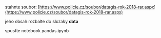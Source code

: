 stahnte soubor: [https://www.policie.cz/soubor/datagis-rok-2018-rar.aspx](https://www.policie.cz/soubor/datagis-rok-2018-rar.aspx)

jeho obsah rozbalte do slozaky **data**

spusťte notebook pandas.ipynb